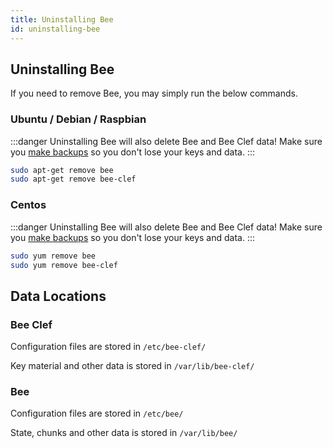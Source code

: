 ```yaml
---
title: Uninstalling Bee
id: uninstalling-bee
---
```


## Uninstalling Bee

If you need to remove Bee, you may simply run the below commands.

### Ubuntu / Debian / Raspbian

:::danger
Uninstalling Bee will also delete Bee and Bee Clef data! Make sure you [make backups](/docs/operate/working-with-bee/backups) so you don't lose your keys and data.
:::

```bash
sudo apt-get remove bee
sudo apt-get remove bee-clef
```

### Centos

:::danger
Uninstalling Bee will also delete Bee and Bee Clef data! Make sure you [make backups](/docs/operate/working-with-bee/backups) so you don't lose your keys and data.
:::

```bash
sudo yum remove bee
sudo yum remove bee-clef
```

## Data Locations

### Bee Clef

Configuration files are stored in `/etc/bee-clef/`

Key material and other data is stored in `/var/lib/bee-clef/`

### Bee

Configuration files are stored in `/etc/bee/`

State, chunks and other data is stored in `/var/lib/bee/`
